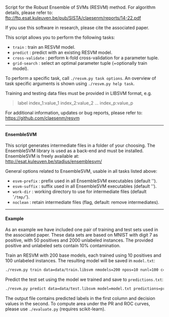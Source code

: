 Script for the Robust Ensemble of SVMs (RESVM) method. For algorithm details, 
please refer to:
    ftp://ftp.esat.kuleuven.be/pub/SISTA/claesenm/reports/14-22.pdf

If you use this software in research, please cite the associated paper.

This script allows you to perform the following tasks:
- `train`          : train an RESVM model.
- `predict`        : predict with an existing RESVM model.
- `cross-validate` : perform k-fold cross-validation for a parameter tuple.
- `grid-search`    : select an optimal parameter tuple (+optionally train model).

To perform a specific task, call `./resvm.py task options`.
An overview of task specific arguments is shown using `./resvm.py help task`.

Training and testing data files must be provided in LIBSVM format, e.g.
> label index_1:value_1 index_2:value_2 ... index_p:value_p

For additional information, updates or bug reports, please refer to:
    https://github.com/claesenm/resvm

---

#### EnsembleSVM

This script generates intermediate files in a folder of your choosing. 
The EnsembleSVM library is used as a back-end and must be installed.
EnsembleSVM is freely available at: 
  http://esat.kuleuven.be/stadius/ensemblesvm/

General options related to EnsembleSVM, usable in all tasks listed above:
- `esvm-prefix` : prefix used in all EnsembleSVM executables (default '').
- `esvm-suffix` : suffix used in all EnsembleSVM executables (default '').
- `work-dir`    : working directory to use for intermediate files (default '`/tmp/`').
- `noclean`     : retain intermediate files (flag, default: remove intermediates).

---

#### Example

As an example we have included one pair of training and test sets used in the associated paper.
These data sets are based on MNIST with digit 7 as positive, with 50 positives and 2000 unlabeled
instances. The provided positive and unlabeled sets contain 10% contamination.

Train an RESVM with 200 base models, each trained using 10 positives and 100 unlabeled instances.
The resulting model will be saved in `model.txt`:
```bash
./resvm.py train data=data/train.libsvm nmodels=200 npos=10 nunl=100 c=1 wpos=1.6 model=model.txt
```

Predict the test set using the model we trained and save to `predictions.txt`:
```bash
./resvm.py predict data=data/test.libsvm model=model.txt predictions=predictions.txt
```

The output file contains predicted labels in the first column and decision values in the second. 
To compute area under the PR and ROC curves, please use `./evaluate.py` (requires scikit-learn).
